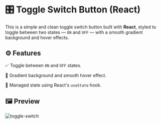 # 🎛️ Toggle Switch Button (React)

This is a simple and clean toggle switch button built with **React**, styled to toggle between two states — `ON` and `OFF` — with a smooth gradient background and hover effects.

## ⚙️ Features

✅ Toggle between `ON` and `OFF` states.

🎨 Gradient background and smooth hover effect.

🧠 Managed state using React's `useState` hook.

## 🖼️ Preview

![toggle-switch](https://github.com/user-attachments/assets/050e9d70-25c1-4378-aa48-a891e9788b7f)
